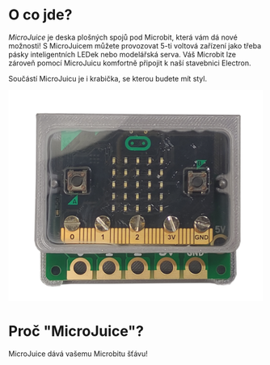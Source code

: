 # O co jde?

*MicroJuice* je deska plošných spojů pod Microbit, která vám dá nové možnosti! S MicroJuicem můžete provozovat 5-ti voltová zařízení jako třeba pásky inteligentních LEDek nebo modelářská serva. Váš Microbit lze zároveň pomocí MicroJuicu komfortně připojit k naší stavebnici Electron.

Součástí MicroJuicu je i krabička, se kterou budete mít styl.

![L0](assets/microjuice.png)

# Proč "MicroJuice"?

MicroJuice dává vašemu Microbitu šťávu!
